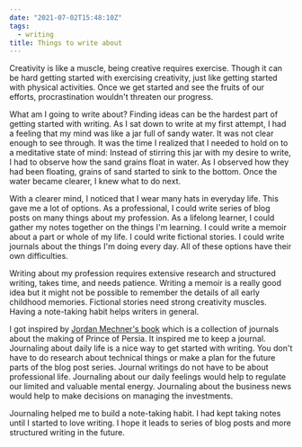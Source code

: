 ```yaml
---
date: "2021-07-02T15:48:10Z"
tags:
  - writing
title: Things to write about
---
```


Creativity is like a muscle, being creative requires exercise. Though it can be hard getting started with exercising creativity, just like getting started with physical activities. Once we get started and see the fruits of our efforts, procrastination wouldn't threaten our progress.

What am I going to write about? Finding ideas can be the hardest part of getting started with writing. As I sat down to write at my first attempt, I had a feeling that my mind was like a jar full of sandy water. It was not clear enough to see through. It was the time I realized that I needed to hold on to a meditative state of mind: Instead of stirring this jar with my desire to write, I had to observe how the sand grains float in water. As I observed how they had been floating, grains of sand started to sink to the bottom. Once the water became clearer, I knew what to do next.

With a clearer mind, I noticed that I wear many hats in everyday life. This gave me a lot of options. As a professional, I could write series of blog posts on many things about my profession. As a lifelong learner, I could gather my notes together on the things I'm learning. I could write a memoir about a part or whole of my life. I could write fictional stories. I could write journals about the things I'm doing every day. All of these options have their own difficulties.

Writing about my profession requires extensive research and structured writing, takes time, and needs patience. Writing a memoir is a really good idea but it might not be possible to remember the details of all early childhood memories. Fictional stories need strong creativity muscles. Having a note-taking habit helps writers in general.

I got inspired by [Jordan Mechner's book](https://www.amazon.de/-/en/Jordan-Mechner-ebook/dp/B005WUE6Q2) which is a collection of journals about the making of Prince of Persia. It inspired me to keep a journal. Journaling about daily life is a nice way to get started with writing. You don't have to do research about technical things or make a plan for the future parts of the blog post series. Journal writings do not have to be about professional life. Journaling about our daily feelings would help to regulate our limited and valuable mental energy. Journaling about the business news would help to make decisions on managing the investments.

Journaling helped me to build a note-taking habit. I had kept taking notes until I started to love writing. I hope it leads to series of blog posts and more structured writing in the future.
